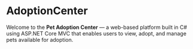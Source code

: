 # AdoptionCenter

Welcome to the **Pet Adoption Center** — a web-based platform built in 
C# using ASP.NET Core MVC that enables users to view, adopt, and manage pets available for adoption.
